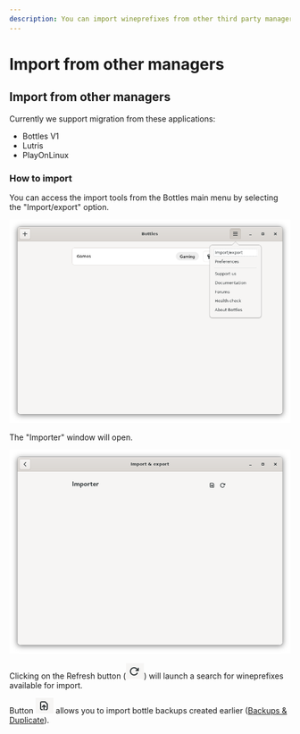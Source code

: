 ```yaml
---
description: You can import wineprefixes from other third party managers.
---
```

# Import from other managers

## Import from other managers

Currently we support migration from these applications:

* Bottles V1
* Lutris
* PlayOnLinux

### How to import

You can access the import tools from the Bottles main menu by selecting the "Import/export" option.

![Bottles - Main Menu](../.gitbook/assets/bottles/import/ContextMenu.png)

The "Importer" window will open.

![Bottles - Importer](../.gitbook/assets/bottles/import/Importer.png)

Clicking on the Refresh button (![Bottles - Importer - Refresh Button](../.gitbook/assets/bottles/import/RefreshButton.png)) will launch a search for wineprefixes available for import.

Button ![Bottles - Importer - Import Button](../.gitbook/assets/bottles/import/ImportButton.png) allows you to import bottle backups created earlier ([Backups & Duplicate](./backups.md)).